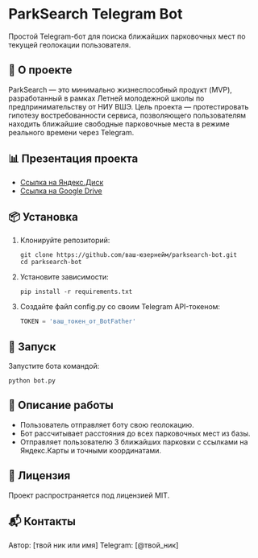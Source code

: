 # ParkSearch Telegram Bot

Простой Telegram-бот для поиска ближайших парковочных мест по текущей геолокации пользователя.

## 📌 О проекте

ParkSearch — это минимально жизнеспособный продукт (MVP), разработанный в рамках Летней молодежной школы по предпринимательству от НИУ ВШЭ.
Цель проекта — протестировать гипотезу востребованности сервиса, позволяющего пользователям находить ближайшие свободные парковочные места в режиме реального времени через Telegram.

## 📊 Презентация проекта

- [Ссылка на Яндекс.Диск](https://disk.yandex.ru/d/VUUdWAngSmQ60A)
- [Ссылка на Google Drive](https://drive.google.com/file/d/1Hs_DVcBIz1knhrMQOMCMIODHtCcHRe5b/view)

## 📦 Установка

1. Клонируйте репозиторий:
   ```
   git clone https://github.com/ваш-юзернейм/parksearch-bot.git
   cd parksearch-bot
   ```

2. Установите зависимости:
   ```
   pip install -r requirements.txt
   ```

3. Создайте файл config.py со своим Telegram API-токеном:
   ```python
   TOKEN = 'ваш_токен_от_BotFather'
   ```

## 🚀 Запуск

Запустите бота командой:
```
python bot.py
```

## 📌 Описание работы

- Пользователь отправляет боту свою геолокацию.
- Бот рассчитывает расстояния до всех парковочных мест из базы.
- Отправляет пользователю 3 ближайших парковки с ссылками на Яндекс.Карты и точными координатами.

## 📝 Лицензия

Проект распространяется под лицензией MIT.

## 📬 Контакты

Автор: [твой ник или имя]
Telegram: [@твой_ник]